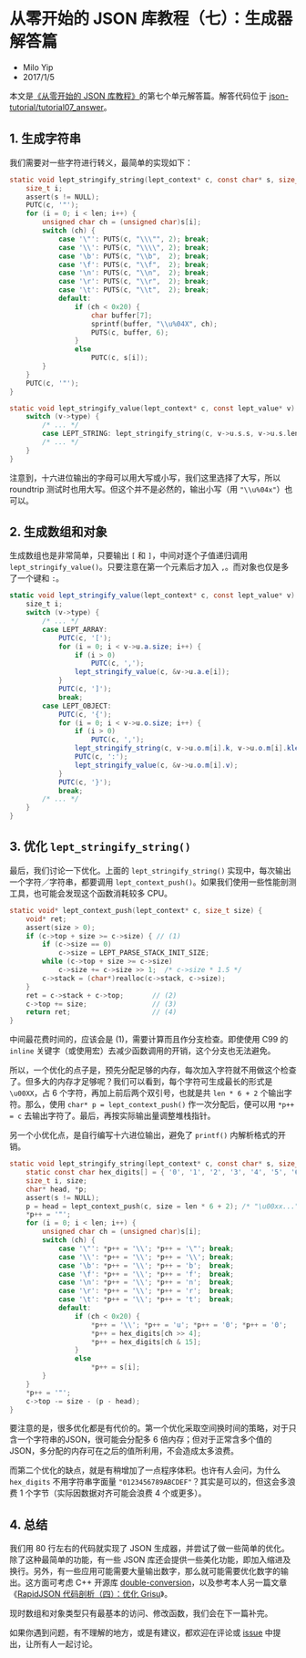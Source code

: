 # 从零开始的 JSON 库教程（七）：生成器解答篇

* Milo Yip
* 2017/1/5

本文是[《从零开始的 JSON 库教程》](https://zhuanlan.zhihu.com/json-tutorial)的第七个单元解答篇。解答代码位于 [json-tutorial/tutorial07_answer](https://github.com/miloyip/json-tutorial/blob/master/tutorial07_answer)。

## 1. 生成字符串

我们需要对一些字符进行转义，最简单的实现如下：

~~~c
static void lept_stringify_string(lept_context* c, const char* s, size_t len) {
    size_t i;
    assert(s != NULL);
    PUTC(c, '"');
    for (i = 0; i < len; i++) {
        unsigned char ch = (unsigned char)s[i];
        switch (ch) {
            case '\"': PUTS(c, "\\\"", 2); break;
            case '\\': PUTS(c, "\\\\", 2); break;
            case '\b': PUTS(c, "\\b",  2); break;
            case '\f': PUTS(c, "\\f",  2); break;
            case '\n': PUTS(c, "\\n",  2); break;
            case '\r': PUTS(c, "\\r",  2); break;
            case '\t': PUTS(c, "\\t",  2); break;
            default:
                if (ch < 0x20) {
                    char buffer[7];
                    sprintf(buffer, "\\u%04X", ch);
                    PUTS(c, buffer, 6);
                }
                else
                    PUTC(c, s[i]);
        }
    }
    PUTC(c, '"');
}

static void lept_stringify_value(lept_context* c, const lept_value* v) {
    switch (v->type) {
        /* ... */
        case LEPT_STRING: lept_stringify_string(c, v->u.s.s, v->u.s.len); break;
        /* ... */
    }
}
~~~

注意到，十六进位输出的字母可以用大写或小写，我们这里选择了大写，所以 roundtrip 测试时也用大写。但这个并不是必然的，输出小写（用 `"\\u%04x"`）也可以。

## 2. 生成数组和对象

生成数组也是非常简单，只要输出 `[` 和 `]`，中间对逐个子值递归调用 `lept_stringify_value()`。只要注意在第一个元素后才加入 `,`。而对象也仅是多了一个键和 `:`。

~~~cs
static void lept_stringify_value(lept_context* c, const lept_value* v) {
    size_t i;
    switch (v->type) {
        /* ... */
        case LEPT_ARRAY:
            PUTC(c, '[');
            for (i = 0; i < v->u.a.size; i++) {
                if (i > 0)
                    PUTC(c, ',');
                lept_stringify_value(c, &v->u.a.e[i]);
            }
            PUTC(c, ']');
            break;
        case LEPT_OBJECT:
            PUTC(c, '{');
            for (i = 0; i < v->u.o.size; i++) {
                if (i > 0)
                    PUTC(c, ',');
                lept_stringify_string(c, v->u.o.m[i].k, v->u.o.m[i].klen);
                PUTC(c, ':');
                lept_stringify_value(c, &v->u.o.m[i].v);
            }
            PUTC(c, '}');
            break;
        /* ... */
    }
}
~~~

## 3. 优化 `lept_stringify_string()`

最后，我们讨论一下优化。上面的 `lept_stringify_string()` 实现中，每次输出一个字符／字符串，都要调用 `lept_context_push()`。如果我们使用一些性能剖测工具，也可能会发现这个函数消耗较多 CPU。

~~~c
static void* lept_context_push(lept_context* c, size_t size) {
    void* ret;
    assert(size > 0);
    if (c->top + size >= c->size) { // (1)
        if (c->size == 0)
            c->size = LEPT_PARSE_STACK_INIT_SIZE;
        while (c->top + size >= c->size)
            c->size += c->size >> 1;  /* c->size * 1.5 */
        c->stack = (char*)realloc(c->stack, c->size);
    }
    ret = c->stack + c->top;       // (2)
    c->top += size;                // (3)
    return ret;                    // (4)
}
~~~

中间最花费时间的，应该会是 (1)，需要计算而且作分支检查。即使使用 C99 的 `inline` 关键字（或使用宏）去减少函数调用的开销，这个分支也无法避免。

所以，一个优化的点子是，预先分配足够的内存，每次加入字符就不用做这个检查了。但多大的内存才足够呢？我们可以看到，每个字符可生成最长的形式是 `\u00XX`，占 6 个字符，再加上前后两个双引号，也就是共 `len * 6 + 2` 个输出字符。那么，使用 `char* p = lept_context_push()` 作一次分配后，便可以用 `*p++ = c` 去输出字符了。最后，再按实际输出量调整堆栈指针。

另一个小优化点，是自行编写十六进位输出，避免了 `printf()` 内解析格式的开销。

~~~c
static void lept_stringify_string(lept_context* c, const char* s, size_t len) {
    static const char hex_digits[] = { '0', '1', '2', '3', '4', '5', '6', '7', '8', '9', 'A', 'B', 'C', 'D', 'E', 'F' };
    size_t i, size;
    char* head, *p;
    assert(s != NULL);
    p = head = lept_context_push(c, size = len * 6 + 2); /* "\u00xx..." */
    *p++ = '"';
    for (i = 0; i < len; i++) {
        unsigned char ch = (unsigned char)s[i];
        switch (ch) {
            case '\"': *p++ = '\\'; *p++ = '\"'; break;
            case '\\': *p++ = '\\'; *p++ = '\\'; break;
            case '\b': *p++ = '\\'; *p++ = 'b';  break;
            case '\f': *p++ = '\\'; *p++ = 'f';  break;
            case '\n': *p++ = '\\'; *p++ = 'n';  break;
            case '\r': *p++ = '\\'; *p++ = 'r';  break;
            case '\t': *p++ = '\\'; *p++ = 't';  break;
            default:
                if (ch < 0x20) {
                    *p++ = '\\'; *p++ = 'u'; *p++ = '0'; *p++ = '0';
                    *p++ = hex_digits[ch >> 4];
                    *p++ = hex_digits[ch & 15];
                }
                else
                    *p++ = s[i];
        }
    }
    *p++ = '"';
    c->top -= size - (p - head);
}
~~~

要注意的是，很多优化都是有代价的。第一个优化采取空间换时间的策略，对于只含一个字符串的JSON，很可能会分配多 6 倍内存；但对于正常含多个值的 JSON，多分配的内存可在之后的值所利用，不会造成太多浪费。

而第二个优化的缺点，就是有稍增加了一点程序体积。也许有人会问，为什么 `hex_digits` 不用字符串字面量 `"0123456789ABCDEF"`？其实是可以的，但这会多浪费 1 个字节（实际因数据对齐可能会浪费 4 个或更多）。

## 4. 总结

我们用 80 行左右的代码就实现了 JSON 生成器，并尝试了做一些简单的优化。除了这种最简单的功能，有一些 JSON 库还会提供一些美化功能，即加入缩进及换行。另外，有一些应用可能需要大量输出数字，那么就可能需要优化数字的输出。这方面可考虑 C++ 开源库 [double-conversion](https://github.com/google/double-conversion)，以及参考本人另一篇文章《[RapidJSON 代码剖析（四）：优化 Grisu](https://zhuanlan.zhihu.com/p/20092285)》。

现时数组和对象类型只有最基本的访问、修改函数，我们会在下一篇补完。

如果你遇到问题，有不理解的地方，或是有建议，都欢迎在评论或 [issue](https://github.com/miloyip/json-tutorial/issues) 中提出，让所有人一起讨论。
